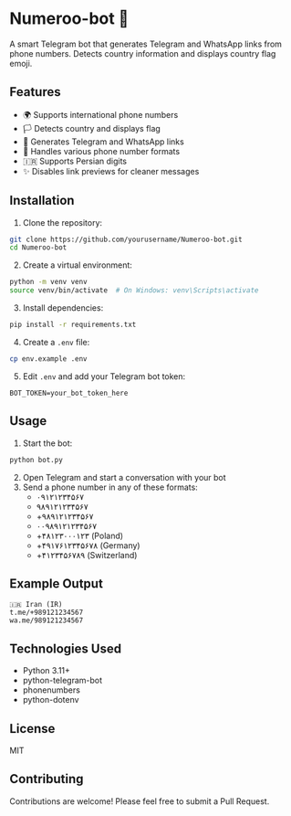 # Numeroo-bot 🤖

A smart Telegram bot that generates Telegram and WhatsApp links from phone numbers. 
Detects country information and displays country flag emoji.

## Features

- 🌍 Supports international phone numbers
- 🏳️ Detects country and displays flag
- 🔗 Generates Telegram and WhatsApp links
- 📱 Handles various phone number formats
- 🇮🇷 Supports Persian digits
- ✨ Disables link previews for cleaner messages

## Installation

1. Clone the repository:
```bash
git clone https://github.com/yourusername/Numeroo-bot.git
cd Numeroo-bot
```

2. Create a virtual environment:
```bash
python -m venv venv
source venv/bin/activate  # On Windows: venv\Scripts\activate
```

3. Install dependencies:
```bash
pip install -r requirements.txt
```

4. Create a `.env` file:
```bash
cp env.example .env
```

5. Edit `.env` and add your Telegram bot token:
```
BOT_TOKEN=your_bot_token_here
```

## Usage

1. Start the bot:
```bash
python bot.py
```

2. Open Telegram and start a conversation with your bot
3. Send a phone number in any of these formats:
   - ۰۹۱۲۱۲۳۴۵۶۷
   - ۹۸۹۱۲۱۲۳۴۵۶۷
   - +۹۸۹۱۲۱۲۳۴۵۶۷
   - ۰۰۹۸۹۱۲۱۲۳۴۵۶۷
   - +۴۸۱۲۳۰۰۰۱۲۳ (Poland)
   - +۴۹۱۷۶۱۲۳۴۵۶۷۸ (Germany)
   - +۴۱۲۳۴۵۶۷۸۹ (Switzerland)

## Example Output

```
🇮🇷 Iran (IR)
t.me/+989121234567
wa.me/989121234567
```

## Technologies Used

- Python 3.11+
- python-telegram-bot
- phonenumbers
- python-dotenv

## License

MIT

## Contributing

Contributions are welcome! Please feel free to submit a Pull Request. 